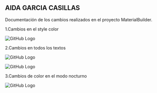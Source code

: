 ## AIDA GARCIA CASILLAS

Documentación de los cambios  realizados en el proyecto MaterialBuilder.

1.Cambios en el style  color

![GitHub Logo](./img/cambiocolor.png)

2.Cambios en todos los textos

![GitHub Logo](./img/textos.png)

![GitHub Logo](./img/texto2.png)

3.Cambios de  color  en el modo nocturno

![GitHub Logo](./img/modonoche.png)